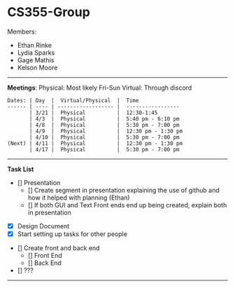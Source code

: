 # CS355-Group
Members: 
   - Ethan Rinke
   - Lydia Sparks
   - Gage Mathis
   - Kelson Moore

---

**Meetings**:
    Physical: Most likely Fri-Sun
    Virtual: Through discord

    Dates: | Day  |  Virtual/Physical  |  Time
    ------ | ---- | ------------------ |  -----------------
           | 3/21 |  Physical          |  12:30-1:45
           | 4/3  |  Physical          |  5:40 pm - 6:10 pm  
           | 4/8  |  Physical          |  5:30 pm - 7:00 pm
           | 4/9  |  Physical          |  12:30 pm - 1:30 pm
           | 4/10 |  Physical          |  5:30 pm - 7:00 pm
    (Next) | 4/11 |  Physical          |  12:30 pm - 1:30 pm
           | 4/17 |  Physical          |  5:30 pm - 7:00 pm

---

**Task List**

- [] Presentation
   - [] Create segment in presentation explaining the use of github and how it helped with planning (Ethan)
   - [] If both GUI and Text Front ends end up being created, explain both in presentation
- [X]  Design Document
- [X]  Start setting up tasks for other people
- []   Create front and back end
   - [] Front End
   - [] Back End
- []   ???

---
